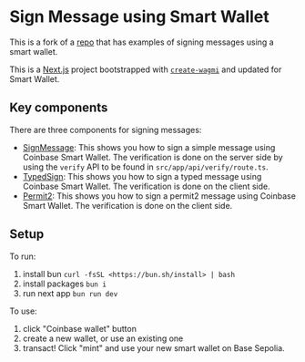 # Sign Message using Smart Wallet

This is a fork of a [repo](https://github.com/wilsoncusack/wagmi-scw) that has examples of signing messages using a smart wallet.

This is a [Next.js](https://nextjs.org) project bootstrapped with [`create-wagmi`](https://github.com/wevm/wagmi/tree/main/packages/create-wagmi) and updated for Smart Wallet.

## Key components

There are three components for signing messages:

- [SignMessage](src/components/SignMessage.tsx): This shows you how to sign a simple message using Coinbase Smart Wallet. The verification is done on the server side by using the `verify` API to be found in `src/app/api/verify/route.ts`.
- [TypedSign](src/components/TypedSign.tsx): This shows you how to sign a typed message using Coinbase Smart Wallet. The verification is done on the client side.
- [Permit2](src/components/Permit2.tsx): This shows you how to sign a permit2 message using Coinbase Smart Wallet. The verification is done on the client side.

## Setup

To run:

1. install bun `curl -fsSL <https://bun.sh/install> | bash`
2. install packages `bun i`
3. run next app `bun run dev`

To use:

1. click "Coinbase wallet" button
2. create a new wallet, or use an existing one
3. transact! Click "mint" and use your new smart wallet on Base Sepolia.
